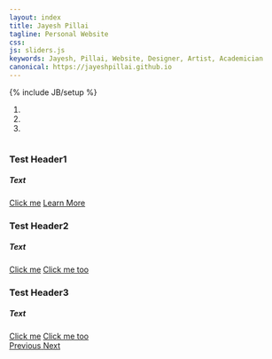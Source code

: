 ```yaml
---
layout: index
title: Jayesh Pillai
tagline: Personal Website
css: 
js: sliders.js
keywords: Jayesh, Pillai, Website, Designer, Artist, Academician
canonical: https://jayeshpillai.github.io
---
```


{% include JB/setup %}

<!-- Content Area Start -->
<div id="content">
      <!-- sliders -->
      <div id="sliders">
        <div class="full-width">
          <!-- light slider -->
          <div id="light-slider" class="carousel slide">
            <div id="carousel-area">
              <div id="carousel-slider" class="carousel slide" data-ride="carousel">
                <ol class="carousel-indicators">
                  <li data-target="#carousel-slider" data-slide-to="0" class="active"></li>
                  <li data-target="#carousel-slider" data-slide-to="1"></li>
                  <li data-target="#carousel-slider" data-slide-to="2"></li>
                </ol>
                <div class="carousel-inner" role="listbox">
                  <div class="carousel-item active">
                    <img src="{{ BASE_PATH }}/assets/images/slider/bg-1.jpg" alt="">
                    <div class="carousel-caption">
                      <h3 class="slide-title animated fadeInDown"><span class="text-primary">Test </span>Header1</h3>
                      <h5 class="slide-text animated fadeIn">Text</h5>
                      <a href="#features" class="btn btn-lg btn-default-filled animated fadeInUp">Click me</a>
                      <a href="https://github.com/heliumjk/heliumjk.github.io/" class="btn btn-lg btn-common animated fadeInUp">Learn More</a>
                    </div>
                  </div>
                  <div class="carousel-item">
                    <img src="{{ BASE_PATH }}/assets/images/slider/bg-2.jpg" alt="">
                    <div class="carousel-caption">
                      <h3 class="slide-title animated fadeInDown"><span class="text-primary">Test </span>Header2</h3>
                      <h5 class="slide-text animated fadeIn">Text</h5>
                      <a href="#features" class="btn btn-lg btn-default-filled animated fadeInUp">Click me</a>
                      <a href="https://github.com/heliumjk/heliumjk.github.io/" class="btn btn-lg btn-default-filled animated fadeInUp">Click me too</a>
                    </div>
                  </div>
                  <div class="carousel-item">
                    <img src="{{ BASE_PATH }}/assets/images/slider/bg-3.jpg" alt="">
                    <div class="carousel-caption">
                      <h3 class="slide-title animated fadeInDown"><span class="text-primary">Test </span>Header3</h3>
                      <h5 class="slide-text animated fadeIn">Text</h5>
                      <a href="#features" class="btn btn-lg btn-default-filled animated fadeInUp">Click me</a>
                      <a href="https://github.com/heliumjk/heliumjk.github.io/" class="btn btn-lg btn-common animated fadeInUp">Click me too</a>
                    </div>
                  </div>
                </div>
                <a class="carousel-control-prev" href="#carousel-slider" role="button" data-slide="prev">
                  <span class="carousel-control carousel-control-prev-icon" aria-hidden="true"></span>
                  <span class="sr-only">Previous</span>
                </a>
                <a class="carousel-control-next" href="#carousel-slider" role="button" data-slide="next">
                  <span class="carousel-control carousel-control-next-icon" aria-hidden="true"></span>
                  <span class="sr-only">Next</span>
                </a>
              </div>
            </div>
          </div>
        </div>
      </div>
      <!-- End sliders -->

<!-- Content area end -->
</div>
